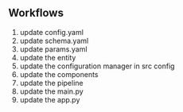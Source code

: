 ## Workflows

01. update config.yaml
02. update schema.yaml
03. update params.yaml
04. update the entity
05. update the configuration manager in src config
06. update the components
07. update the pipeline
09. update the main.py
10. update the app.py